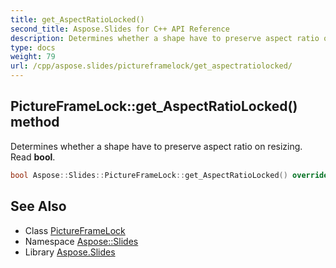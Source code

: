```yaml
---
title: get_AspectRatioLocked()
second_title: Aspose.Slides for C++ API Reference
description: Determines whether a shape have to preserve aspect ratio on resizing. Read bool.
type: docs
weight: 79
url: /cpp/aspose.slides/pictureframelock/get_aspectratiolocked/
---
```

## PictureFrameLock::get_AspectRatioLocked() method


Determines whether a shape have to preserve aspect ratio on resizing. Read **bool**.

```cpp
bool Aspose::Slides::PictureFrameLock::get_AspectRatioLocked() override
```

## See Also

* Class [PictureFrameLock](./)
* Namespace [Aspose::Slides](../)
* Library [Aspose.Slides](../../)